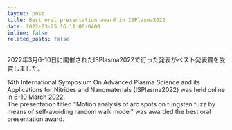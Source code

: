 ```yaml
---
layout: post
title: Best oral presentation award in ISPlasma2022
date: 2022-03-25 16:11:00-0400
inline: false
related_posts: false
---
```


2022年3月6-10日に開催されたISPlasma2022で行った発表がベスト発表賞を受賞しました。

14th International Symposium On Advanced Plasma Science and its Applications for Nitrides and Nanomaterials (ISPlasma2022) was held online in 6-10 March 2022.  
The presentation titled "Motion analysis of arc spots on tungsten fuzz by means of self-avoiding random walk model" was awarded the best oral presentation award.  
